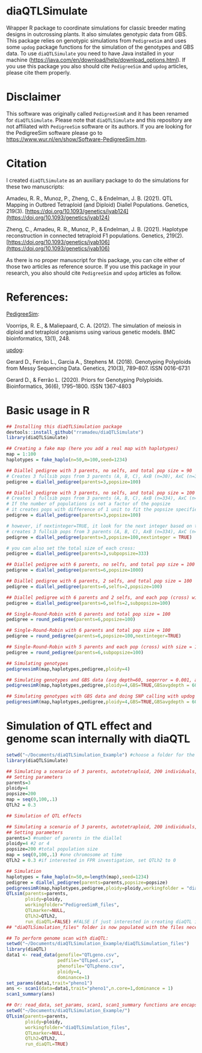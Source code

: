 # diaQTLSimulate
Wrapper R package to coordinate simulations for classic breeder mating designs in outcrossing plants. It also simulates genotypic data from GBS. This package relies on genotypic simulations from `PedigreeSim` and uses some `updog` package functions for the simulation of the genotypes and GBS data. To use `diaQTLSimulate` you need to have Java installed in your machine (https://java.com/en/download/help/download_options.html). If you use this package you also should cite `PedigreeSim` and `updog` articles, please cite them properly.

# Disclaimer
This software was originally called `PedigreeSimR` and it has been renamed for `diaQTLSimulate`. Please note that `diaQTLSimulate` and this repository are not affiliated with `PedigreeSim` software or its authors. If you are looking for the PedigreeSim software please go to https://www.wur.nl/en/show/Software-PedigreeSim.htm.

# Citation

I created `diaQTLSimulate` as an auxiliary package to do the simulations for these two manuscripts:

Amadeu, R. R., Munoz, P., Zheng, C., & Endelman, J. B. (2021). QTL Mapping in Outbred Tetraploid (and Diploid) Diallel Populations. Genetics, 219(3). [https://doi.org/10.1093/genetics/iyab124](https://doi.org/10.1093/genetics/iyab124)

Zheng, C., Amadeu, R. R., Munoz, P., & Endelman, J. B. (2021). Haplotype reconstruction in connected tetraploid F1 populations. Genetics, 219(2). [https://doi.org/10.1093/genetics/iyab106](https://doi.org/10.1093/genetics/iyab106)

As there is no proper manuscript for this package, you can cite either of those two articles as reference source. If you use this package in your research, you also should cite `PedigreeSim` and `updog` articles as follow.

# References:

[PedigreeSim](https://www.wur.nl/en/show/Software-PedigreeSim.htm):

Voorrips, R. E., & Maliepaard, C. A. (2012). The simulation of meiosis in diploid and tetraploid organisms using various genetic models. BMC bioinformatics, 13(1), 248.

[updog](https://CRAN.R-project.org/package=updog):

Gerard D., Ferrão L., Garcia A., Stephens M. (2018). Genotyping Polyploids from Messy Sequencing Data. Genetics, 210(3), 789–807. ISSN 0016-6731

Gerard D., & Ferrão L. (2020). Priors for Genotyping Polyploids. Bioinformatics, 36(6), 1795–1800. ISSN 1367-4803



# Basic usage in R
```R
## Installing this diaQTLSimulation package
devtools::install_github("rramadeu/diaQTLSimulate")
library(diaQTLSimulate)

## Creating a fake map (here you add a real map with haplotypes)
map = 1:100
haplotypes = fake_haplo(n=50,m=100,seed=1234)

## Diallel pedigree with 3 parents, no selfs, and total pop size = 90
# Creates 3 fullsib pops from 3 parents (A, B, C), AxB (n=30), AxC (n=30), BxC (n=30)
pedigree = diallel_pedigree(parents=3,popsize=100)

## Diallel pedigree with 3 parents, no selfs, and total pop size = 100
# Creates 3 fullsib pops from 3 parents (A, B, C), AxB (n=334), AxC (n=333), BxC (n=333)
# If the number of populations is not a factor of the popsize
# it creates pops with difference of 1 unit to fit the popsize specified
pedigree = diallel_pedigree(parents=3,popsize=100)

# however, if nextinteger=TRUE, it look for the next integer based on the number of pops
# creates 3 fullsib pops from 3 parents (A, B, C), AxB (n=334), AxC (n=334), BxC (n=334)
pedigree = diallel_pedigree(parents=3,popsize=100,nextinteger = TRUE)

# you can also set the total size of each cross:
pedigree = diallel_pedigree(parents=3,subpopsize=333)

## Diallel pedigree with 6 parents, no selfs, and total pop size = 100
pedigree = diallel_pedigree(parents=6,popsize=1000)

## Diallel pedigree with 6 parents, 2 selfs, and total pop size = 100
pedigree = diallel_pedigree(parents=6,selfs=2,popsize=100)

## Diallel pedigree with 6 parents and 2 selfs, and each pop (cross) with size = 100
pedigree = diallel_pedigree(parents=6,selfs=2,subpopsize=100)

## Single-Round-Robin with 6 parents and total pop size = 100
pedigree = round_pedigree(parents=6,popsize=100)

## Single-Round-Robin with 6 parents and total pop size = 100
pedigree = round_pedigree(parents=6,popsize=100,nextinteger=TRUE)

## Single-Round-Robin with 5 parents and each pop (cross) with size = 100
pedigree = round_pedigree(parents=6,subpopsize=100)

## Simulating genotypes
pedigreesimR(map,haplotypes,pedigree,ploidy=4)

## Simulating genotypes and GBS data (avg depth=60, seqerror = 0.001, allelic bias = 0.7, overdispersion = 0.005)
pedigreesimR(map,haplotypes,pedigree,ploidy=4,GBS=TRUE,GBSavgdepth = 60,GBSseq = 0.001,GBSbias = 0.7,GBSod = 0.005)

## Simulating genotypes with GBS data and doing SNP calling with updog with 2 cores considering the general model (it takes a while)
pedigreesimR(map,haplotypes,pedigree,ploidy=4,GBS=TRUE,GBSavgdepth = 60,GBSseq = 0.001,GBSbias = 0.7,GBSod = 0.005,GBSsnpcall=TRUE,GBSnc = 2)
```


# Simulation of QTL effect and genome scan internally with diaQTL
```R
setwd("~/Documents/diaQTLSimulation_Example") #choose a folder for the simulations
library(diaQTLSimulate)

## Simulating a scenario of 3 parents, autotetraploid, 200 individuals, 0.3 QTL h2
## Setting parameters
parents=3
ploidy=4
popsize=200
map = seq(0,100,.1)
QTLh2 = 0.3

## Simulation of QTL effects

## Simulating a scenario of 3 parents, autotetraploid, 200 individuals, 0.3 QTL h2
## Setting parameters
parents=3 #number of parents in the diallel
ploidy=4 #2 or 4
popsize=200 #total population size
map = seq(0,100,.1) #one chromosome at time
QTLh2 = 0.3 #if interested in FPR investigation, set QTLh2 to 0

## Simulation
haplotypes = fake_haplo(n=50,m=length(map),seed=1234)
pedigree = diallel_pedigree(parents=parents,popsize=popsize)
pedigreesimR(map,haplotypes,pedigree,ploidy=ploidy,workingfolder = "diaQTLSimulation_files")
QTLsim(parents=parents,
       ploidy=ploidy,
       workingfolder="PedigreeSimR_files",
       QTLmarker=NULL,
       QTLh2=QTLh2,
       run_diaQTL=FALSE) #FALSE if just interested in creating diaQTL inputs
## "diaQTLSimulation_files" folder is now populated with the files necessary for PolyOrigin sofware (`polyorigin` prefix) and for diaQTL software (`QTL` prefix). 

## To perform genome scan with diaQTL:
setwd("~/Documents/diaQTLSimulation_Example/diaQTLSimulation_files")
library(diaQTL)
data1 <- read_data(genofile="QTLgeno.csv",
                   pedfile="QTLped.csv",
                   phenofile="QTLpheno.csv",
                   ploidy=4,
                   dominance=1)                   
set_params(data1,trait="pheno1")
ans <- scan1(data=data1,trait="pheno1",n.core=1,dominance = 1)
scan1_summary(ans)

## Or: read_data, set_params, scan1, scan1_summary functions are encapsulated within QTLsim function when run_diaQTL=TRUE
setwd("~/Documents/diaQTLSimulation_Example/")
QTLsim(parents=parents,
       ploidy=ploidy,
       workingfolder="diaQTLSimulation_files",
       QTLmarker=NULL,
       QTLh2=QTLh2,
       run_diaQTL=TRUE) 
 ```
